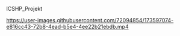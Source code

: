 ICSHP_Projekt

https://user-images.githubusercontent.com/72094854/173597074-e816cc43-72b8-4ead-b5e4-4ee22b21ebdb.mp4

